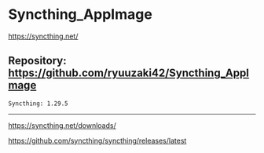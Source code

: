 
# Syncthing_AppImage
https://syncthing.net/

## Repository: https://github.com/ryuuzaki42/Syncthing_AppImage
    Syncthing: 1.29.5

---
https://syncthing.net/downloads/

https://github.com/syncthing/syncthing/releases/latest
